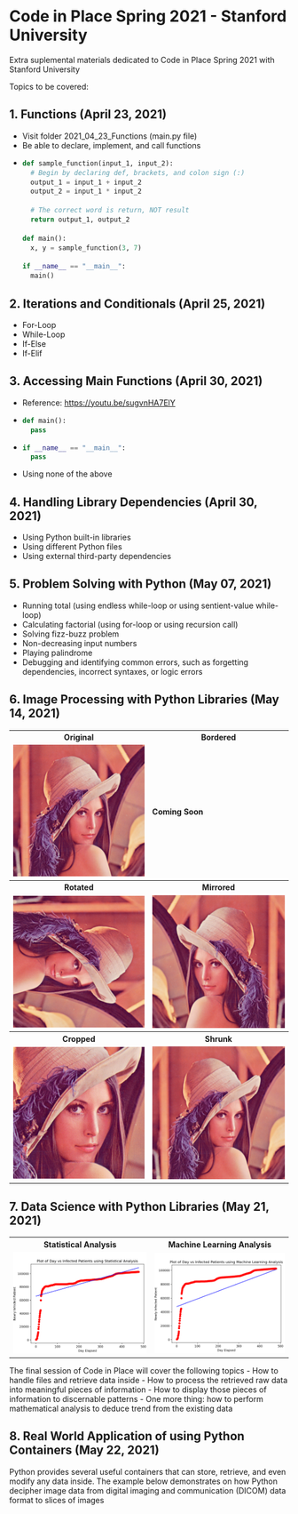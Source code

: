 # Code in Place Spring 2021 - Stanford University

Extra suplemental materials dedicated to Code in Place Spring 2021 with Stanford University

Topics to be covered:
## 1. Functions (April 23, 2021) ##
  - Visit folder 2021\_04\_23_Functions (main.py file)
  - Be able to declare, implement, and call functions
  - ```python
    def sample_function(input_1, input_2):
      # Begin by declaring def, brackets, and colon sign (:)
      output_1 = input_1 + input_2
      output_2 = input_1 * input_2
      
      # The correct word is return, NOT result
      return output_1, output_2
    
    def main():
      x, y = sample_function(3, 7)
      
    if __name__ == "__main__":
      main()
    ```

## 2. Iterations and Conditionals (April 25, 2021) ##
  - For-Loop
  - While-Loop
  - If-Else
  - If-Elif

## 3. Accessing Main Functions (April 30, 2021) ##
  - Reference: https://youtu.be/sugvnHA7ElY 
  - ```python
    def main():
      pass
    ```
  - ```python
    if __name__ == "__main__":
      pass
    ```
  - Using none of the above

## 4. Handling Library Dependencies (April 30, 2021) ##
  - Using Python built-in libraries
  - Using different Python files
  - Using external third-party dependencies

## 5. Problem Solving with Python (May 07, 2021) ##
  - Running total (using endless while-loop or using sentient-value while-loop)
  - Calculating factorial (using for-loop or using recursion call)
  - Solving fizz-buzz problem
  - Non-decreasing input numbers
  - Playing palindrome
  - Debugging and identifying common errors, such as forgetting dependencies, incorrect syntaxes, or logic errors

## 6. Image Processing with Python Libraries (May 14, 2021) ##
  <table>
  <tr>
  <th> Original </th> <th> Bordered </th>
  </tr>
  <td> <img src="./2021_05_14_ImageProcessing/images/lena.png"> </td>
  <td> <b> Coming Soon </b> </td>  
  
  <tr>
  <th> Rotated </th> <th> Mirrored </th>
  </tr>
  
  <tr>
  <td> <img src="./2021_05_14_ImageProcessing/results/lena_rotated.png"> </td>
  <td> <img src="./2021_05_14_ImageProcessing/results/lena_mirrored.png"> </td>
  </tr>

  <tr>
  <th> Cropped </th> <th> Shrunk </th>
  </tr>
  
  <tr>
  <td> <img src="./2021_05_14_ImageProcessing/results/lena_cropped.png"> </td>
  <td> <img src="./2021_05_14_ImageProcessing/results/lena_shrunk.png"> </td>
  </tr> 
  </table>

## 7. Data Science with Python Libraries (May 21, 2021) ##
  <table>
  <tr>
  <th> Statistical Analysis </th> <th> Machine Learning Analysis </th>
  </tr>
  <tr>
  <td> <img src="./2021_05_21_DataScience/assets/covid_statistics.png"> </td>
  <td> <img src="./2021_05_21_DataScience/assets/covid_machine_learning.png"> </td>
  </tr>
  </table>
 The final session of Code in Place will cover the following topics 
 - How to handle files and retrieve data inside 
 - How to process the retrieved raw data into meaningful pieces of information
 - How to display those pieces of information to discernable patterns
 - One more thing: how to perform mathematical analysis to deduce trend from the existing data
  
## 8. Real World Application of using Python Containers (May 22, 2021) ##
Python provides several useful containers that can store, retrieve, and even modify any data inside. The example below demonstrates on how Python decipher image data from digital imaging and communication (DICOM) data format to slices of images
